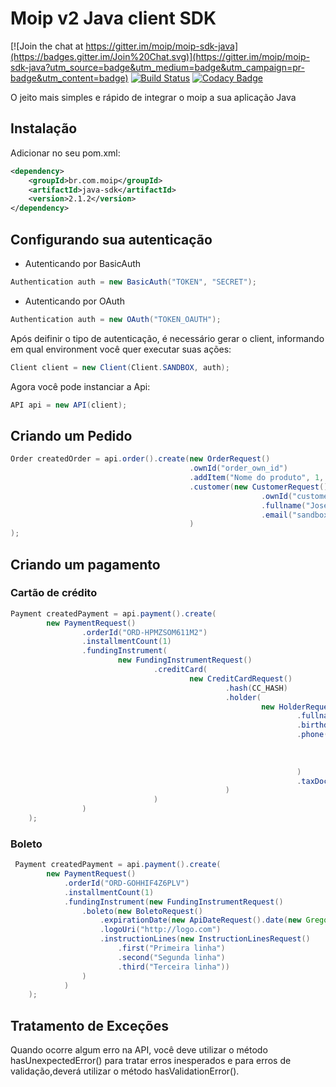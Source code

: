 # Moip v2 Java client SDK

[![Join the chat at https://gitter.im/moip/moip-sdk-java](https://badges.gitter.im/Join%20Chat.svg)](https://gitter.im/moip/moip-sdk-java?utm_source=badge&utm_medium=badge&utm_campaign=pr-badge&utm_content=badge)
[![Build Status](https://travis-ci.org/moip/moip-sdk-java.svg?branch=master)](https://travis-ci.org/moip/moip-sdk-java)
[![Codacy Badge](https://api.codacy.com/project/badge/grade/59c15b9d4e35440c8e1d2810c0509836)](https://www.codacy.com/app/rodrigo-saito/moip-sdk-java)

O jeito mais simples e rápido de integrar o moip a sua aplicação Java

## Instalação

Adicionar no seu pom.xml:

```xml
<dependency>
    <groupId>br.com.moip</groupId>
    <artifactId>java-sdk</artifactId>
    <version>2.1.2</version>
</dependency>

```

## Configurando sua autenticação

- Autenticando por BasicAuth
```java
Authentication auth = new BasicAuth("TOKEN", "SECRET");
```
- Autenticando por OAuth
```java
Authentication auth = new OAuth("TOKEN_OAUTH");
```

Após deifinir o tipo de autenticação, é necessário gerar o client, informando em qual environment você quer executar suas ações:
```java
Client client = new Client(Client.SANDBOX, auth);
```

Agora você pode instanciar a Api:
```java
API api = new API(client);
```

## Criando um Pedido

```java
Order createdOrder = api.order().create(new OrderRequest()
                                        .ownId("order_own_id")
                                        .addItem("Nome do produto", 1, "Mais info...", 100)
                                        .customer(new CustomerRequest()
                                                        .ownId("customer_own_id")
                                                        .fullname("Jose da Silva")
                                                        .email("sandbox_v2_1401147277@email.com")
                                        )
);
```

## Criando um pagamento

### Cartão de crédito

```java
Payment createdPayment = api.payment().create(
        new PaymentRequest()
                .orderId("ORD-HPMZSOM611M2")
                .installmentCount(1)
                .fundingInstrument(
                        new FundingInstrumentRequest()
                                .creditCard(
                                        new CreditCardRequest()
                                                .hash(CC_HASH)
                                                .holder(
                                                        new HolderRequest()
                                                                .fullname("Jose Portador da Silva")
                                                                .birthdate("1988-10-10")
                                                                .phone(
                                                                        new PhoneRequest()
                                                                                .setAreaCode("11")
                                                                                .setNumber("55667788")
                                                                )
                                                                .taxDocument(TaxDocumentRequest.cpf("22222222222"))
                                                )
                                )
                )
    );
```

### Boleto

```java
 Payment createdPayment = api.payment().create(
        new PaymentRequest()
            .orderId("ORD-GOHHIF4Z6PLV")
            .installmentCount(1)
            .fundingInstrument(new FundingInstrumentRequest()
                .boleto(new BoletoRequest()
                    .expirationDate(new ApiDateRequest().date(new GregorianCalendar(2020, Calendar.NOVEMBER, 10).getTime()))
                    .logoUri("http://logo.com")
                    .instructionLines(new InstructionLinesRequest()
                        .first("Primeira linha")
                        .second("Segunda linha")
                        .third("Terceira linha"))
                )
            )
    );
```

## Tratamento de Exceções

Quando ocorre algum erro na API, você deve utilizar o método hasUnexpectedError() para tratar erros inesperados e
para erros de validação,deverá utilizar o método hasValidationError().
